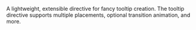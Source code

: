 A lightweight, extensible directive for fancy tooltip creation. The tooltip
directive supports multiple placements, optional transition animation, and more.
